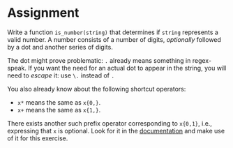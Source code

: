 # Assignment

Write a function `is_number(string)` that determines if `string`
represents a valid number. A number consists of a number of digits,
*optionally* followed by a dot and another series of digits.

The dot might prove problematic: `.` already means something in regex-speak.
If you want the need for an actual dot to appear in the string,
you will need to *escape* it: use `\.` instead of `.`

You also already know about the following shortcut operators:

* `x*` means the same as `x{0,}`.
* `x+` means the same as `x{1,}`.

There exists another such prefix operator corresponding to `x{0,1}`, i.e.,
expressing that `x` is optional. Look for it in the [documentation](https://docs.python.org/3/library/re.html) and make use of it for this exercise.